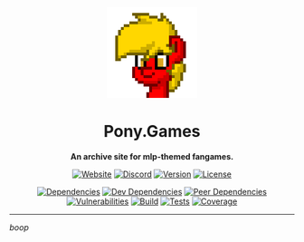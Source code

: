 <div align="center">

![logo](public/favicon-x5.png)

Pony.Games
==========

**An archive site for mlp-themed fangames.**

[![Website][website-badge]][website-link]
[![Discord][discord-badge]][discord-link]
[![Version][version-badge]][version-link]
[![License][license-badge]][license-link]

[![Dependencies][dependencies-badge]][dependencies-link]
[![Dev Dependencies][dev-dependencies-badge]][dev-dependencies-link]
[![Peer Dependencies][peer-dependencies-badge]][peer-dependencies-link]
[![Vulnerabilities][vulnerabilities-badge]][vulnerabilities-link]
[![Build][build-badge]][build-link]
[![Tests][tests-badge]][tests-link]
[![Coverage][coverage-badge]][coverage-link]

 
----------

</div>

*boop*


[website-badge]: https://img.shields.io/website-up-down-green-red/https/beta.pony.games.svg?label=🌐%20website
[website-link]: https://beta.pony.games

[discord-badge]: https://img.shields.io/discord/489433294509703170.svg?logo=discord
[discord-link]: https://discord.gg/kt8zutU

[version-badge]: https://img.shields.io/github/package-json/v/tschrock/ponygames.svg?label=version
[version-link]: https://github.com/Tschrock/PonyGames

[license-badge]: https://img.shields.io/badge/license-MPL--2.0-blue.svg
[license-link]: https://github.com/Tschrock/PonyGames/blob/master/LICENSE.md

[dependencies-badge]: https://david-dm.org/tschrock/ponygames/status.svg
[dependencies-link]: https://david-dm.org/tschrock/ponygames

[dev-dependencies-badge]: https://david-dm.org/tschrock/ponygames/dev-status.svg
[dev-dependencies-link]: https://david-dm.org/tschrock/ponygames?type=dev

[peer-dependencies-badge]: https://img.shields.io/david/peer/tschrock/ponygames.svg
[peer-dependencies-link]: https://david-dm.org/tschrock/ponygames?type=dev

[vulnerabilities-badge]: https://snyk.io/test/github/tschrock/ponygames/badge.svg
[vulnerabilities-link]: https://snyk.io/test/github/tschrock/ponygames

[build-badge]: https://ci.appveyor.com/api/projects/status/j31t09yq3p4ibes8?svg=true
[build-link]: https://ci.appveyor.com/project/Tschrock/ponygames

[tests-badge]: https://img.shields.io/appveyor/tests/tschrock/ponygames.svg
[tests-link]: https://ci.appveyor.com/project/Tschrock/ponygames

[coverage-badge]: https://coveralls.io/repos/github/Tschrock/PonyGames/badge.svg
[coverage-link]: https://coveralls.io/github/Tschrock/PonyGames

